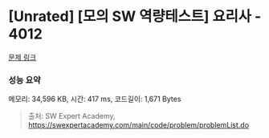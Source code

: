 # [Unrated] [모의 SW 역량테스트] 요리사 - 4012 

[문제 링크](https://swexpertacademy.com/main/code/problem/problemDetail.do?contestProbId=AWIeUtVakTMDFAVH) 

### 성능 요약

메모리: 34,596 KB, 시간: 417 ms, 코드길이: 1,671 Bytes



> 출처: SW Expert Academy, https://swexpertacademy.com/main/code/problem/problemList.do